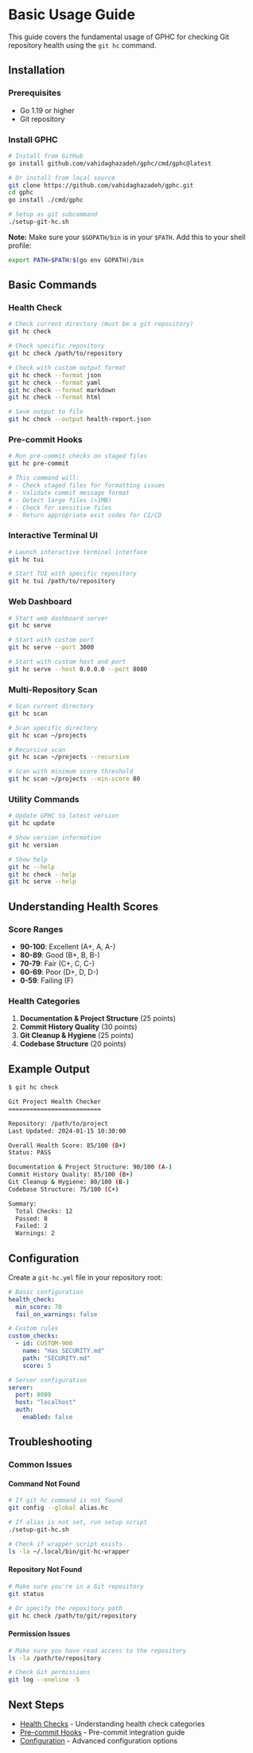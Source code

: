 # Basic Usage Guide

This guide covers the fundamental usage of GPHC for checking Git repository health using the `git hc` command.

## Installation

### Prerequisites
- Go 1.19 or higher
- Git repository

### Install GPHC
```bash
# Install from GitHub
go install github.com/vahidaghazadeh/gphc/cmd/gphc@latest

# Or install from local source
git clone https://github.com/vahidaghazadeh/gphc.git
cd gphc
go install ./cmd/gphc

# Setup as git subcommand
./setup-git-hc.sh
```

**Note:** Make sure your `$GOPATH/bin` is in your `$PATH`. Add this to your shell profile:
```bash
export PATH=$PATH:$(go env GOPATH)/bin
```

## Basic Commands

### Health Check
```bash
# Check current directory (must be a git repository)
git hc check

# Check specific repository
git hc check /path/to/repository

# Check with custom output format
git hc check --format json
git hc check --format yaml
git hc check --format markdown
git hc check --format html

# Save output to file
git hc check --output health-report.json
```

### Pre-commit Hooks
```bash
# Run pre-commit checks on staged files
git hc pre-commit

# This command will:
# - Check staged files for formatting issues
# - Validate commit message format
# - Detect large files (>1MB)
# - Check for sensitive files
# - Return appropriate exit codes for CI/CD
```

### Interactive Terminal UI
```bash
# Launch interactive terminal interface
git hc tui

# Start TUI with specific repository
git hc tui /path/to/repository
```

### Web Dashboard
```bash
# Start web dashboard server
git hc serve

# Start with custom port
git hc serve --port 3000

# Start with custom host and port
git hc serve --host 0.0.0.0 --port 8080
```

### Multi-Repository Scan
```bash
# Scan current directory
git hc scan

# Scan specific directory
git hc scan ~/projects

# Recursive scan
git hc scan ~/projects --recursive

# Scan with minimum score threshold
git hc scan ~/projects --min-score 80
```

### Utility Commands
```bash
# Update GPHC to latest version
git hc update

# Show version information
git hc version

# Show help
git hc --help
git hc check --help
git hc serve --help
```

## Understanding Health Scores

### Score Ranges
- **90-100**: Excellent (A+, A, A-)
- **80-89**: Good (B+, B, B-)
- **70-79**: Fair (C+, C, C-)
- **60-69**: Poor (D+, D, D-)
- **0-59**: Failing (F)

### Health Categories
1. **Documentation & Project Structure** (25 points)
2. **Commit History Quality** (30 points)
3. **Git Cleanup & Hygiene** (25 points)
4. **Codebase Structure** (20 points)

## Example Output

```bash
$ git hc check

Git Project Health Checker
==========================

Repository: /path/to/project
Last Updated: 2024-01-15 10:30:00

Overall Health Score: 85/100 (B+)
Status: PASS

Documentation & Project Structure: 90/100 (A-)
Commit History Quality: 85/100 (B+)
Git Cleanup & Hygiene: 80/100 (B-)
Codebase Structure: 75/100 (C+)

Summary:
  Total Checks: 12
  Passed: 8
  Failed: 2
  Warnings: 2
```

## Configuration

Create a `git-hc.yml` file in your repository root:

```yaml
# Basic configuration
health_check:
  min_score: 70
  fail_on_warnings: false

# Custom rules
custom_checks:
  - id: CUSTOM-900
    name: "Has SECURITY.md"
    path: "SECURITY.md"
    score: 5

# Server configuration
server:
  port: 8080
  host: "localhost"
  auth:
    enabled: false
```

## Troubleshooting

### Common Issues

#### Command Not Found
```bash
# If git hc command is not found
git config --global alias.hc

# If alias is not set, run setup script
./setup-git-hc.sh

# Check if wrapper script exists
ls -la ~/.local/bin/git-hc-wrapper
```

#### Repository Not Found
```bash
# Make sure you're in a Git repository
git status

# Or specify the repository path
git hc check /path/to/git/repository
```

#### Permission Issues
```bash
# Make sure you have read access to the repository
ls -la /path/to/repository

# Check Git permissions
git log --oneline -5
```

## Next Steps

- [Health Checks](health-checks.md) - Understanding health check categories
- [Pre-commit Hooks](pre-commit-hooks.md) - Pre-commit integration guide
- [Configuration](configuration.md) - Advanced configuration options
